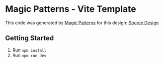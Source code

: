 # Magic Patterns - Vite Template

This code was generated by [Magic Patterns](https://magicpatterns.com) for this design: [Source Design](https://www.magicpatterns.com/c/6jrqqbisausb5fokppgp2s)

## Getting Started

1. Run `npm install`
2. Run `npm run dev`
